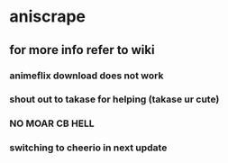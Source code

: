 # aniscrape

## for more info refer to wiki

### animeflix download does not work

### shout out to takase for helping (takase ur cute)

### NO MOAR CB HELL

### switching to cheerio in next update
